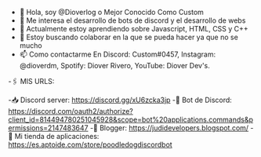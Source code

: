  - 👋 Hola, soy @Dioverlog o Mejor Conocido Como Custom
 - 👀 Me interesa el desarrollo de bots de discord y el desarrollo de webs
 - 🌱 Actualmente estoy aprendiendo sobre Javascript, HTML, CSS y C++
 - 💞️ Estoy buscando colaborar en la que se pueda hacer ya que no se mucho
 - 📫 Como contactarme En Discord: Custom#0457, Instagram: @dioverdm, Spotify: Diover Rivero, YouTube: Diover Dev's.

 -🖇️ MIS URLS:

 -📥 Discord server: https://discord.gg/xU6zcka3jp
 -🤖 Bot de Discord: https://discord.com/oauth2/authorize?client_id=814494780251045928&scope=bot%20applications.commands&permissions=2147483647
 -📮 Blogger: https://judidevelopers.blogspot.com/
 -🛒 Mi tienda de aplicaciones: https://es.aptoide.com/store/poodledogdiscordbot
